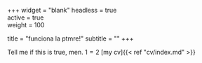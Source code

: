 +++
widget = "blank" 
headless = true  
active = true  
weight = 100  

title = "funciona la ptmre!"
subtitle = ""
+++

Tell me if this is true, men. $1=2$ 
[my cv]{{< ref "cv/index.md" >}}
